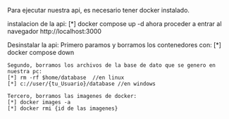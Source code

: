 Para ejecutar nuestra api, es necesario tener docker instalado. 

instalacion de la api:
    [*] docker compose up -d
    ahora proceder a entrar al navegador 
    http://localhost:3000
    
Desinstalar la api: 
    Primero paramos y borramos los contenedores con: 
    [*] docker compose down    
    
    Segundo, borramos los archivos de la base de dato que se genero en nuestra pc: 
    [*] rm -rf $home/database  //en linux
    [*] c://user/{tu_Usuario}/database //en windows
    
    Tercero, borramos las imagenes de docker: 
    [*] docker images -a
    [*] docker rmi {id de las imagenes}